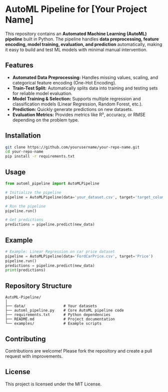 
# AutoML Pipeline for [Your Project Name]

This repository contains an **Automated Machine Learning (AutoML) pipeline** built in Python. The pipeline handles **data preprocessing, feature encoding, model training, evaluation, and prediction** automatically, making it easy to build and test ML models with minimal manual intervention.

## Features

- **Automated Data Preprocessing:** Handles missing values, scaling, and categorical feature encoding (One-Hot Encoding).  
- **Train-Test Split:** Automatically splits data into training and testing sets for reliable model evaluation.  
- **Model Training & Selection:** Supports multiple regression and classification models (Linear Regression, Random Forest, etc.).  
- **Prediction:** Quickly generate predictions on new datasets.  
- **Evaluation Metrics:** Provides metrics like R², accuracy, or RMSE depending on the problem type.  

## Installation

```bash
git clone https://github.com/yourusername/your-repo-name.git
cd your-repo-name
pip install -r requirements.txt
````

## Usage

```python
from automl_pipeline import AutoMLPipeline

# Initialize the pipeline
pipeline = AutoMLPipeline(data='your_dataset.csv', target='target_column')

# Run the pipeline
pipeline.run()

# Get predictions
predictions = pipeline.predict(new_data)
```

## Example

```python
# Example: Linear Regression on car price dataset
pipeline = AutoMLPipeline(data='FordCarPrice.csv', target='Price')
pipeline.run()
predictions = pipeline.predict(new_data)
print(predictions)
```

## Repository Structure

```
AutoML-Pipeline/
│
├── data/                 # Your datasets
├── automl_pipeline.py    # Core AutoML pipeline code
├── requirements.txt      # Python dependencies
├── README.md             # Project documentation
└── examples/             # Example scripts
```

## Contributing

Contributions are welcome! Please fork the repository and create a pull request with improvements.

## License

This project is licensed under the MIT License.



